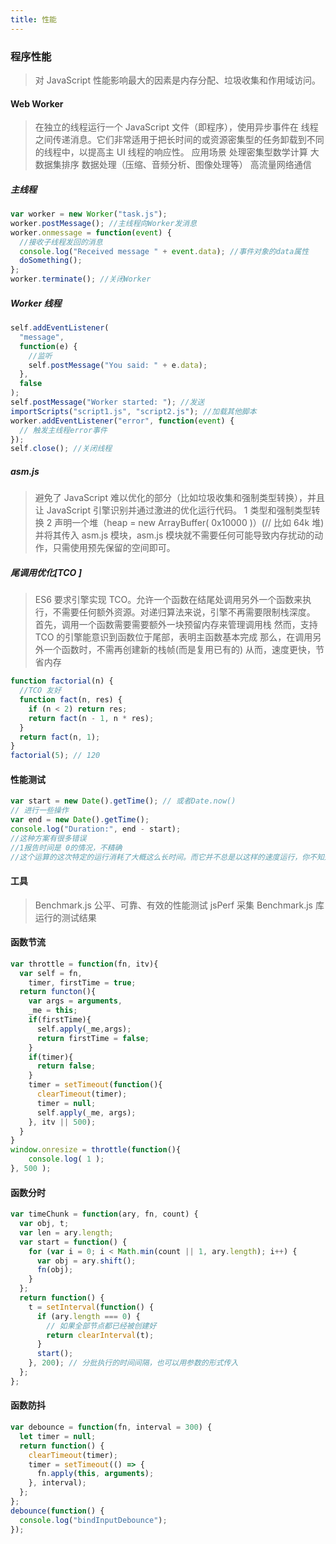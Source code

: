 ```yaml
---
title: 性能
---
```


### 程序性能

> 对 JavaScript 性能影响最大的因素是内存分配、垃圾收集和作用域访问。

#### Web Worker

> 在独立的线程运行一个 JavaScript 文件（即程序），使用异步事件在
> 线程之间传递消息。它们非常适用于把长时间的或资源密集型的任务卸载到不同的线程中，以提高主 UI 线程的响应性。
> 应用场景
> 处理密集型数学计算
> 大数据集排序
> 数据处理（压缩、音频分析、图像处理等）
> 高流量网络通信

##### 主线程

```js
var worker = new Worker("task.js");
worker.postMessage(); //主线程向Worker发消息
worker.onmessage = function(event) {
  //接收子线程发回的消息
  console.log("Received message " + event.data); //事件对象的data属性
  doSomething();
};
worker.terminate(); //关闭Worker
```

<!--more-->

##### Worker 线程

```js
self.addEventListener(
  "message",
  function(e) {
    //监听
    self.postMessage("You said: " + e.data);
  },
  false
);
self.postMessage("Worker started: "); //发送
importScripts("script1.js", "script2.js"); //加载其他脚本
worker.addEventListener("error", function(event) {
  // 触发主线程error事件
});
self.close(); //关闭线程
```

##### asm.js

> 避免了 JavaScript 难以优化的部分（比如垃圾收集和强制类型转换），并且让 JavaScript 引擎识别并通过激进的优化运行代码。
> 1 类型和强制类型转换
> 2 声明一个堆（heap = new ArrayBuffer( 0x10000 )）(// 比如 64k 堆)并将其传入 asm.js 模块，asm.js 模块就不需要任何可能导致内存扰动的动作，只需使用预先保留的空间即可。

##### 尾调用优化[TCO ]

> ES6 要求引擎实现 TCO。允许一个函数在结尾处调用另外一个函数来执行，不需要任何额外资源。对递归算法来说，引擎不再需要限制栈深度。
> 首先，调用一个函数需要需要额外一块预留内存来管理调用栈
> 然而，支持 TCO 的引擎能意识到函数位于尾部，表明主函数基本完成
> 那么，在调用另外一个函数时，不需再创建新的栈帧(而是复用已有的)
> 从而，速度更快，节省内存

```js
function factorial(n) {
  //TCO 友好
  function fact(n, res) {
    if (n < 2) return res;
    return fact(n - 1, n * res);
  }
  return fact(n, 1);
}
factorial(5); // 120
```

#### 性能测试

```js
var start = new Date().getTime(); // 或者Date.now()
// 进行一些操作
var end = new Date().getTime();
console.log("Duration:", end - start);
//这种方案有很多错误
//1报告时间是 0的情况，不精确
//这个运算的这次特定的运行消耗了大概这么长时间。而它并不总是以这样的速度运行，你不知道引擎或系统在这个时候有没有受到什么影响，以及其他时候这个运算会不会运行得更快。
```

#### 工具

> Benchmark.js 公平、可靠、有效的性能测试
> jsPerf 采集 Benchmark.js 库运行的测试结果

#### 函数节流

```js
var throttle = function(fn, itv){
  var self = fn,
    timer, firstTime = true;
  return functon(){
    var args = arguments,
    _me = this;
    if(firstTime){
      self.apply(_me,args);
      return firstTime = false;
    }
    if(timer){
      return false;
    }
    timer = setTimeout(function(){
      clearTimeout(timer);
      timer = null;
      self.apply(_me, args);
    }, itv || 500);
  }
}
window.onresize = throttle(function(){
    console.log( 1 );
}, 500 );
```

#### 函数分时

```js
var timeChunk = function(ary, fn, count) {
  var obj, t;
  var len = ary.length;
  var start = function() {
    for (var i = 0; i < Math.min(count || 1, ary.length); i++) {
      var obj = ary.shift();
      fn(obj);
    }
  };
  return function() {
    t = setInterval(function() {
      if (ary.length === 0) {
        // 如果全部节点都已经被创建好
        return clearInterval(t);
      }
      start();
    }, 200); // 分批执行的时间间隔，也可以用参数的形式传入
  };
};
```

#### 函数防抖

```js
var debounce = function(fn, interval = 300) {
  let timer = null;
  return function() {
    clearTimeout(timer);
    timer = setTimeout(() => {
      fn.apply(this, arguments);
    }, interval);
  };
};
debounce(function() {
  console.log("bindInputDebounce");
});
```
